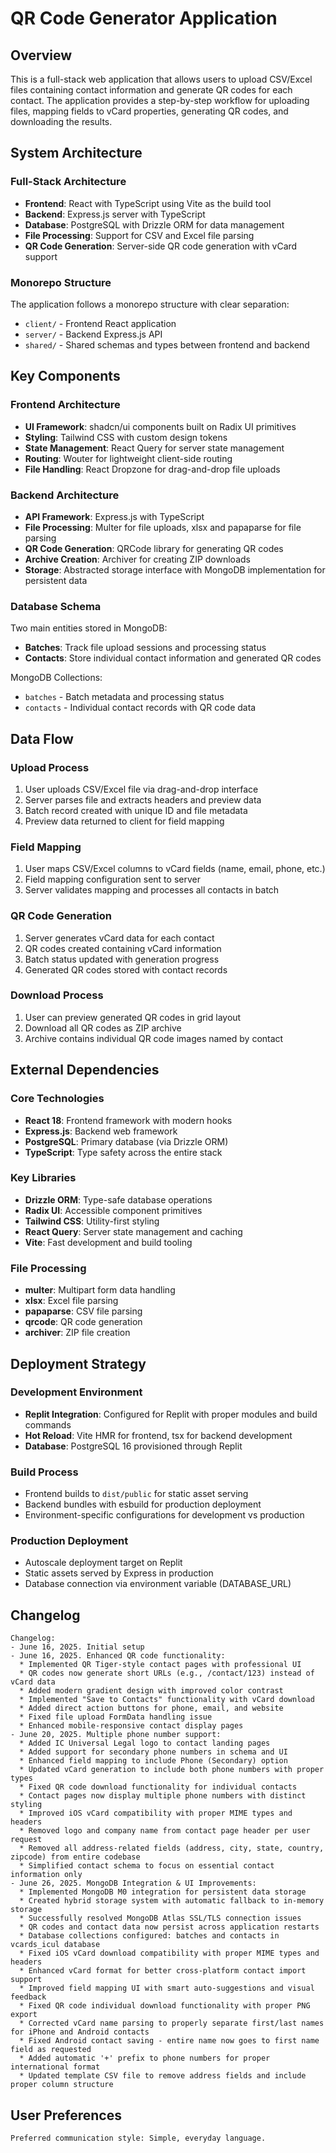 # QR Code Generator Application

## Overview

This is a full-stack web application that allows users to upload CSV/Excel files containing contact information and generate QR codes for each contact. The application provides a step-by-step workflow for uploading files, mapping fields to vCard properties, generating QR codes, and downloading the results.

## System Architecture

### Full-Stack Architecture
- **Frontend**: React with TypeScript using Vite as the build tool
- **Backend**: Express.js server with TypeScript
- **Database**: PostgreSQL with Drizzle ORM for data management
- **File Processing**: Support for CSV and Excel file parsing
- **QR Code Generation**: Server-side QR code generation with vCard support

### Monorepo Structure
The application follows a monorepo structure with clear separation:
- `client/` - Frontend React application
- `server/` - Backend Express.js API
- `shared/` - Shared schemas and types between frontend and backend

## Key Components

### Frontend Architecture
- **UI Framework**: shadcn/ui components built on Radix UI primitives
- **Styling**: Tailwind CSS with custom design tokens
- **State Management**: React Query for server state management
- **Routing**: Wouter for lightweight client-side routing
- **File Handling**: React Dropzone for drag-and-drop file uploads

### Backend Architecture
- **API Framework**: Express.js with TypeScript
- **File Processing**: Multer for file uploads, xlsx and papaparse for file parsing
- **QR Code Generation**: QRCode library for generating QR codes
- **Archive Creation**: Archiver for creating ZIP downloads
- **Storage**: Abstracted storage interface with MongoDB implementation for persistent data

### Database Schema
Two main entities stored in MongoDB:
- **Batches**: Track file upload sessions and processing status
- **Contacts**: Store individual contact information and generated QR codes

MongoDB Collections:
- `batches` - Batch metadata and processing status
- `contacts` - Individual contact records with QR code data

## Data Flow

### Upload Process
1. User uploads CSV/Excel file via drag-and-drop interface
2. Server parses file and extracts headers and preview data
3. Batch record created with unique ID and file metadata
4. Preview data returned to client for field mapping

### Field Mapping
1. User maps CSV/Excel columns to vCard fields (name, email, phone, etc.)
2. Field mapping configuration sent to server
3. Server validates mapping and processes all contacts in batch

### QR Code Generation
1. Server generates vCard data for each contact
2. QR codes created containing vCard information
3. Batch status updated with generation progress
4. Generated QR codes stored with contact records

### Download Process
1. User can preview generated QR codes in grid layout
2. Download all QR codes as ZIP archive
3. Archive contains individual QR code images named by contact

## External Dependencies

### Core Technologies
- **React 18**: Frontend framework with modern hooks
- **Express.js**: Backend web framework
- **PostgreSQL**: Primary database (via Drizzle ORM)
- **TypeScript**: Type safety across the entire stack

### Key Libraries
- **Drizzle ORM**: Type-safe database operations
- **Radix UI**: Accessible component primitives
- **Tailwind CSS**: Utility-first styling
- **React Query**: Server state management and caching
- **Vite**: Fast development and build tooling

### File Processing
- **multer**: Multipart form data handling
- **xlsx**: Excel file parsing
- **papaparse**: CSV file parsing
- **qrcode**: QR code generation
- **archiver**: ZIP file creation

## Deployment Strategy

### Development Environment
- **Replit Integration**: Configured for Replit with proper modules and build commands
- **Hot Reload**: Vite HMR for frontend, tsx for backend development
- **Database**: PostgreSQL 16 provisioned through Replit

### Build Process
- Frontend builds to `dist/public` for static asset serving
- Backend bundles with esbuild for production deployment
- Environment-specific configurations for development vs production

### Production Deployment
- Autoscale deployment target on Replit
- Static assets served by Express in production
- Database connection via environment variable (DATABASE_URL)

## Changelog

```
Changelog:
- June 16, 2025. Initial setup
- June 16, 2025. Enhanced QR code functionality:
  * Implemented QR Tiger-style contact pages with professional UI
  * QR codes now generate short URLs (e.g., /contact/123) instead of vCard data
  * Added modern gradient design with improved color contrast
  * Implemented "Save to Contacts" functionality with vCard download
  * Added direct action buttons for phone, email, and website
  * Fixed file upload FormData handling issue
  * Enhanced mobile-responsive contact display pages
- June 20, 2025. Multiple phone number support:
  * Added IC Universal Legal logo to contact landing pages
  * Added support for secondary phone numbers in schema and UI
  * Enhanced field mapping to include Phone (Secondary) option
  * Updated vCard generation to include both phone numbers with proper types
  * Fixed QR code download functionality for individual contacts
  * Contact pages now display multiple phone numbers with distinct styling
  * Improved iOS vCard compatibility with proper MIME types and headers
  * Removed logo and company name from contact page header per user request
  * Removed all address-related fields (address, city, state, country, zipcode) from entire codebase
  * Simplified contact schema to focus on essential contact information only
- June 26, 2025. MongoDB Integration & UI Improvements:
  * Implemented MongoDB M0 integration for persistent data storage
  * Created hybrid storage system with automatic fallback to in-memory storage
  * Successfully resolved MongoDB Atlas SSL/TLS connection issues
  * QR codes and contact data now persist across application restarts
  * Database collections configured: batches and contacts in vcards_icul database
  * Fixed iOS vCard download compatibility with proper MIME types and headers
  * Enhanced vCard format for better cross-platform contact import support
  * Improved field mapping UI with smart auto-suggestions and visual feedback
  * Fixed QR code individual download functionality with proper PNG export
  * Corrected vCard name parsing to properly separate first/last names for iPhone and Android contacts
  * Fixed Android contact saving - entire name now goes to first name field as requested
  * Added automatic '+' prefix to phone numbers for proper international format
  * Updated template CSV file to remove address fields and include proper column structure
```

## User Preferences

```
Preferred communication style: Simple, everyday language.
```